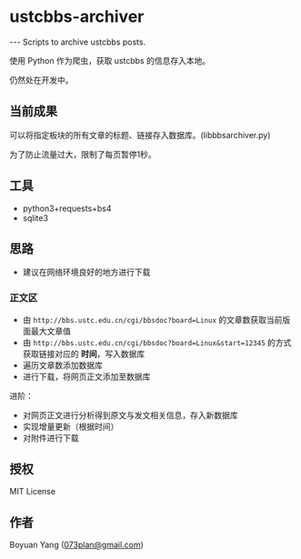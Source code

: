 # ustcbbs-archiver
--- Scripts to archive ustcbbs posts.

使用 Python 作为爬虫，获取 ustcbbs 的信息存入本地。

仍然处在开发中。

## 当前成果

可以将指定板块的所有文章的标题、链接存入数据库。(libbbsarchiver.py)

为了防止流量过大，限制了每页暂停1秒。

## 工具

*  python3+requests+bs4
*  sqlite3

## 思路

*  建议在网络环境良好的地方进行下载

### 正文区

- 由 `http://bbs.ustc.edu.cn/cgi/bbsdoc?board=Linux` 的文章数获取当前版面最大文章值
- 由 `http://bbs.ustc.edu.cn/cgi/bbsdoc?board=Linux&start=12345` 的方式获取链接对应的 **时间**，写入数据库
- 遍历文章数添加数据库
- 进行下载，将网页正文添加至数据库

进阶：

- 对网页正文进行分析得到原文与发文相关信息，存入新数据库
- 实现增量更新（根据时间）
- 对附件进行下载

## 授权

MIT License

## 作者

Boyuan Yang (073plan@gmail.com)
